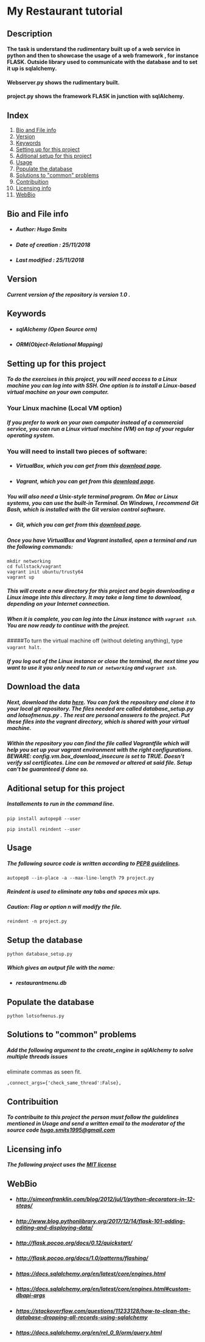 # My Restaurant tutorial

## Description

#### The task is understand the rudimentary built up of a web service in python and then to showcase the usage of a web framework , for instance FLASK. Outside library used to communicate with the database and to set it up is sqlalchemy.

#### Webserver.py shows the rudimentary built.
#### project.py shows the framework FLASK in junction with sqlAlchemy.

## Index
1. [Bio and File info](#bio-and-file-info)
2. [Version](#version)
3. [Keywords](#keywords)
4. [Setting up for this project](#setting-up-for-this-project)
5. [Aditional setup for this project](#aditional-setup-for-this-project)
6. [Usage](#usage)
7. [Populate the database](#populate-the-database)
8. [Solutions to "common" problems](#solutions-to-"common"-problems)
9. [Contribuition](#contribuition)
10. [Licensing info](#licensing-info)
11. [WebBio](#webbio)

## Bio and File info

- ##### Author: Hugo Smits
- ##### Date of creation : 25/11/2018
- ##### Last modified : 25/11/2018

## Version

##### Current version of the repository is version 1.0 .

## Keywords
- ##### sqlAlchemy (Open Source orm)
- ##### ORM(Object-Relational Mapping)

## Setting up for this project
##### To do the exercises in this project, you will need access to a Linux machine you can log into with SSH. One option is to install a Linux-based virtual machine on your own computer.

### Your Linux machine (Local VM option)
##### If you prefer to work on your own computer instead of a commercial service, you can run a Linux virtual machine (VM) on top of your regular operating system.

### You will need to install two pieces of software:

- ##### VirtualBox, which you can get from this [download page](https://www.virtualbox.org/wiki/Downloads).
- ##### Vagrant, which you can get from this [download page](https://www.vagrantup.com/downloads.html).

##### You will also need a Unix-style terminal program. On Mac or Linux systems, you can use the built-in Terminal. On Windows, I recommend Git Bash, which is installed with the Git version control software.

- ##### Git, which you can get from this [download page](git-scm.com).

##### Once you have VirtualBox and Vagrant installed, open a terminal and run the following commands:
```
mkdir networking
cd fullstack/vagrant
vagrant init ubuntu/trusty64
vagrant up
```
##### This will create a new directory for this project and begin downloading a Linux image into this directory. It may take a long time to download, depending on your Internet connection.

##### When it is complete, you can log into the Linux instance with ```vagrant ssh```. You are now ready to continue with the project.

#####To turn the virtual machine off (without deleting anything), type ```vagrant halt```.

##### If you log out of the Linux instance or close the terminal, the next time you want to use it you only need to run ```cd networking``` and ```vagrant ssh```.

## Download the data

##### Next, download the data [here](https://github.com/HugoSmits/RestaurantUdacity). You can fork the repository and clone it to your local git repository. The files needed are called database_setup.py and lotsofmenus.py . The rest are personal answers to the project. Put these files into the vagrant directory, which is shared with your virtual machine.

##### Within the repository you can find the file called Vagrantfile which will help you set up your vagrant environment with the right configurations. BEWARE: config.vm.box_download_insecure is set to TRUE. Doesn't verify ssl certificates. Line can be removed or altered at said file. Setup can't be guaranteed if done so.

## Aditional setup for this project

##### Installements to run in the command line.
```
pip install autopep8 --user
```

```
pip install reindent --user
```

## Usage

##### The following source code is written according to [PEP8 guidelines](https://www.python.org/dev/peps/pep-0008/).
```
autopep8 --in-place -a --max-line-length 79 project.py
```

##### Reindent is used to eliminate any tabs and spaces mix ups. 
##### Caution: Flag or option n will modify the file.
```
reindent -n project.py
```

## Setup the database
```
python database_setup.py
```
##### Which gives an output file with the name: 
- ##### restaurantmenu.db

## Populate the database
```
python lotsofmenus.py
```

## Solutions to "common" problems
##### Add the following argument to the create_engine in sqlAlchemy to solve multiple threads issues
eliminate commas as seen fit.

```
,connect_args={'check_same_thread':False},
```

## Contribuition

##### To contribuite to this project the person must follow the guidelines mentioned in **Usage** and send a written email to the moderator of the source code hugo.smits1995@gmail.com 

## Licensing info

##### The following project uses the [MIT license](https://opensource.org/licenses/MIT)

## WebBio
- ##### http://simeonfranklin.com/blog/2012/jul/1/python-decorators-in-12-steps/
- ##### http://www.blog.pythonlibrary.org/2017/12/14/flask-101-adding-editing-and-displaying-data/
- ##### http://flask.pocoo.org/docs/0.12/quickstart/
- ##### http://flask.pocoo.org/docs/1.0/patterns/flashing/
- ##### https://docs.sqlalchemy.org/en/latest/core/engines.html
- ##### https://docs.sqlalchemy.org/en/latest/core/engines.html#custom-dbapi-args
- ##### https://stackoverflow.com/questions/11233128/how-to-clean-the-database-dropping-all-records-using-sqlalchemy
- ##### https://docs.sqlalchemy.org/en/rel_0_9/orm/query.html